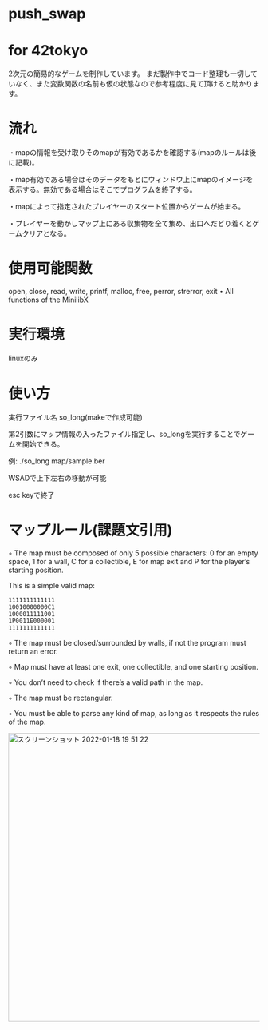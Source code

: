 
# push_swap
# for 42tokyo
2次元の簡易的なゲームを制作しています。
まだ製作中でコード整理も一切していなく、また変数関数の名前も仮の状態なので参考程度に見て頂けると助かります。


# 流れ
・mapの情報を受け取りそのmapが有効であるかを確認する(mapのルールは後に記載)。

・map有効である場合はそのデータをもとにウィンドウ上にmapのイメージを表示する。無効である場合はそこでプログラムを終了する。

・mapによって指定されたプレイヤーのスタート位置からゲームが始まる。

・プレイヤーを動かしマップ上にある収集物を全て集め、出口へだどり着くとゲームクリアとなる。


# 使用可能関数
open, close, read, write,
printf, malloc, free, perror,
strerror, exit
• All functions of the MinilibX


# 実行環境
linuxのみ

# 使い方

実行ファイル名 so_long(makeで作成可能)

第2引数にマップ情報の入ったファイル指定し、so_longを実行することでゲームを開始できる。

例: ./so_long map/sample.ber

WSADで上下左右の移動が可能

esc keyで終了

# マップルール(課題文引用)
◦ The map must be composed of only 5 possible characters: 0 for an empty
space, 1 for a wall, C for a collectible, E for map exit and P for the player’s
starting position.

This is a simple valid map:
```
1111111111111  
10010000000C1  
1000011111001  
1P0011E000001  
1111111111111
```

◦ The map must be closed/surrounded by walls, if not the program must return
an error.

◦ Map must have at least one exit, one collectible, and one starting position.

◦ You don’t need to check if there’s a valid path in the map.

◦ The map must be rectangular.

◦ You must be able to parse any kind of map, as long as it respects the rules of
the map.

<img width="578" alt="スクリーンショット 2022-01-18 19 51 22" src="https://user-images.githubusercontent.com/76277316/149923726-d1682610-285d-4cde-b077-ecb0c3a681b0.png">

